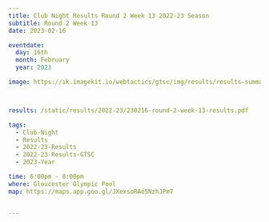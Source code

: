 ```yaml
---
title: Club Night Results Round 2 Week 13 2022-23 Season
subtitle: Round 2 Week 13
date: 2023-02-16

eventdate:
  day: 16th
  month: February
  year: 2023

image: https://ik.imagekit.io/webtactics/gtsc/img/results/results-summary-13.jpg



results: /static/results/2022-23/230216-round-2-week-13-results.pdf

tags:
  - Club-Night
  - Results
  - 2022-23-Results
  - 2022-23-Results-GTSC
  - 2023-Year

time: 6:00pm - 8:00pm
where: Gloucester Olympic Pool
map: https://maps.app.goo.gl/JXexsoRAoSNzhJPm7


---
```





